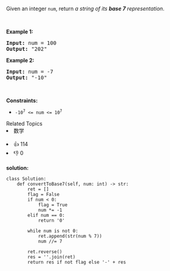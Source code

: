<p>Given an integer <code>num</code>, return <em>a string of its <strong>base 7</strong> representation</em>.</p>

<p>&nbsp;</p>
<p><strong>Example 1:</strong></p>
<pre><strong>Input:</strong> num = 100
<strong>Output:</strong> "202"
</pre><p><strong>Example 2:</strong></p>
<pre><strong>Input:</strong> num = -7
<strong>Output:</strong> "-10"
</pre>
<p>&nbsp;</p>
<p><strong>Constraints:</strong></p>

<ul>
	<li><code>-10<sup>7</sup> &lt;= num &lt;= 10<sup>7</sup></code></li>
</ul>
<div><div>Related Topics</div><div><li>数学</li></div></div><br><div><li>👍 114</li><li>👎 0</li></div> 
<br>
<strong> solution: </strong>

```python3
class Solution:
    def convertToBase7(self, num: int) -> str:
        ret = []
        flag = False
        if num < 0:
            flag = True
            num *= -1
        elif num == 0:
            return '0'

        while num is not 0:
            ret.append(str(num % 7))
            num //= 7

        ret.reverse()
        res = ''.join(ret)
        return res if not flag else '-' + res
    
```
  